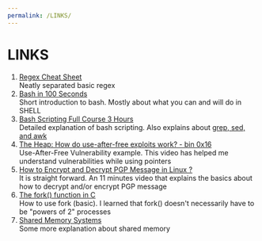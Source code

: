 ```yaml
---
permalink: /LINKS/
---
```


# LINKS

1. [Regex Cheat Sheet](https://ryanstutorials.net/linuxtutorial/cheatsheetgrep.php)<br>
Neatly separated basic regex
2. [Bash in 100 Seconds](https://youtu.be/I4EWvMFj37g)<br>
Short introduction to bash. Mostly about what you can and will do in SHELL
3. [Bash Scripting Full Course 3 Hours](https://youtu.be/e7BufAVwDiM)<br>
Detailed explanation of bash scripting. Also explains about [grep, sed, and awk](https://youtu.be/e7BufAVwDiM?t=9072)
4. [The Heap: How do use-after-free exploits work? - bin 0x16](https://youtu.be/ZHghwsTRyzQ)<br>Use-After-Free Vulnerability example. This video has helped me understand vulnerabilities while using pointers
5. [How to Encrypt and Decrypt PGP Message in Linux ?](https://youtu.be/CftfUnQc3bs)<br>
It is straight forward. An 11 minutes video that explains the basics about how to decrypt and/or encrypt PGP message
6. [The fork() function in C](https://youtu.be/cex9XrZCU14)<br>
How to use fork (basic). I learned that fork() doesn't necessarily have to be "powers of 2" processes
7. [Shared Memory Systems](https://youtu.be/uHtzOFwgD74)<br>
Some more explanation about shared memory
